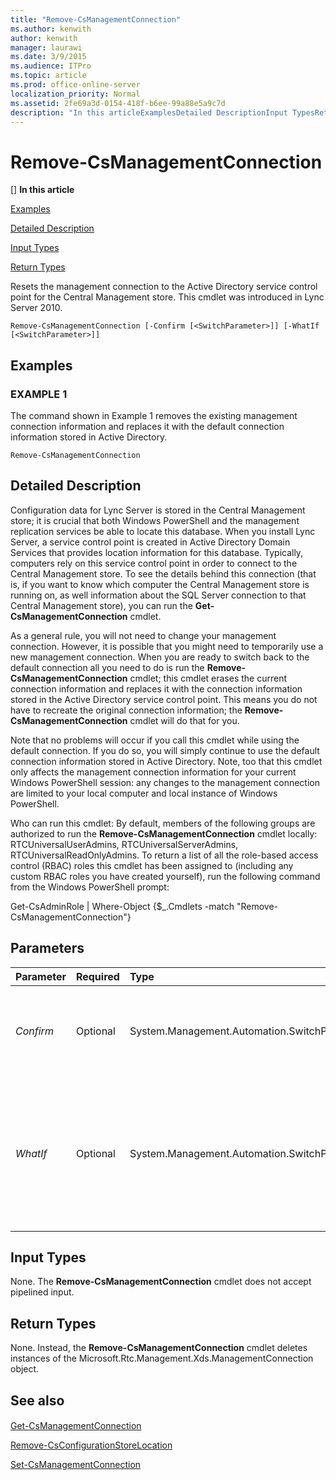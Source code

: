 ```yaml
---
title: "Remove-CsManagementConnection"
ms.author: kenwith
author: kenwith
manager: laurawi
ms.date: 3/9/2015
ms.audience: ITPro
ms.topic: article
ms.prod: office-online-server
localization_priority: Normal
ms.assetid: 2fe69a3d-0154-418f-b6ee-99a88e5a9c7d
description: "In this articleExamplesDetailed DescriptionInput TypesReturn Types"
---
```


# Remove-CsManagementConnection
[]
 **In this article**
  
[Examples](#sectionSection0)
  
[Detailed Description](#sectionSection1)
  
[Input Types](#sectionSection2)
  
[Return Types](#sectionSection3)
  
Resets the management connection to the Active Directory service control point for the Central Management store. This cmdlet was introduced in Lync Server 2010.
  
```
Remove-CsManagementConnection [-Confirm [<SwitchParameter>]] [-WhatIf [<SwitchParameter>]]
```

## Examples
<a name="sectionSection0"> </a>

### EXAMPLE 1

The command shown in Example 1 removes the existing management connection information and replaces it with the default connection information stored in Active Directory.
  
```
Remove-CsManagementConnection
```

## Detailed Description
<a name="sectionSection1"> </a>

Configuration data for Lync Server is stored in the Central Management store; it is crucial that both Windows PowerShell and the management replication services be able to locate this database. When you install Lync Server, a service control point is created in Active Directory Domain Services that provides location information for this database. Typically, computers rely on this service control point in order to connect to the Central Management store. To see the details behind this connection (that is, if you want to know which computer the Central Management store is running on, as well information about the SQL Server connection to that Central Management store), you can run the **Get-CsManagementConnection** cmdlet. 
  
As a general rule, you will not need to change your management connection. However, it is possible that you might need to temporarily use a new management connection. When you are ready to switch back to the default connection all you need to do is run the **Remove-CsManagementConnection** cmdlet; this cmdlet erases the current connection information and replaces it with the connection information stored in the Active Directory service control point. This means you do not have to recreate the original connection information; the **Remove-CsManagementConnection** cmdlet will do that for you. 
  
Note that no problems will occur if you call this cmdlet while using the default connection. If you do so, you will simply continue to use the default connection information stored in Active Directory. Note, too that this cmdlet only affects the management connection information for your current Windows PowerShell session: any changes to the management connection are limited to your local computer and local instance of Windows PowerShell.
  
Who can run this cmdlet: By default, members of the following groups are authorized to run the **Remove-CsManagementConnection** cmdlet locally: RTCUniversalUserAdmins, RTCUniversalServerAdmins, RTCUniversalReadOnlyAdmins. To return a list of all the role-based access control (RBAC) roles this cmdlet has been assigned to (including any custom RBAC roles you have created yourself), run the following command from the Windows PowerShell prompt: 
  
Get-CsAdminRole | Where-Object {$_.Cmdlets -match "Remove-CsManagementConnection"}
  
## Parameters
<a name="sectionSection1"> </a>

|**Parameter**|**Required**|**Type**|**Description**|
|:-----|:-----|:-----|:-----|
| _Confirm_ <br/> |Optional  <br/> |System.Management.Automation.SwitchParameter  <br/> |Prompts you for confirmation before executing the command.  <br/> |
| _WhatIf_ <br/> |Optional  <br/> |System.Management.Automation.SwitchParameter  <br/> |Describes what would happen if you executed the command without actually executing the command.  <br/> |
   
## Input Types
<a name="sectionSection2"> </a>

None. The **Remove-CsManagementConnection** cmdlet does not accept pipelined input. 
  
## Return Types
<a name="sectionSection3"> </a>

None. Instead, the **Remove-CsManagementConnection** cmdlet deletes instances of the Microsoft.Rtc.Management.Xds.ManagementConnection object. 
  
## See also
<a name="sectionSection3"> </a>

#### 

[Get-CsManagementConnection](get-csmanagementconnection.md)
  
[Remove-CsConfigurationStoreLocation](remove-csconfigurationstorelocation.md)
  
[Set-CsManagementConnection](set-csmanagementconnection.md)

